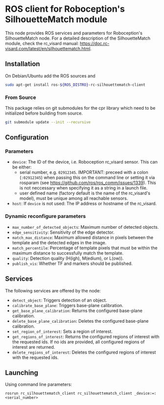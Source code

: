 ROS client for Roboception's SilhouetteMatch module
===================================================

This node provides ROS services and parameters for Roboception's SilhouetteMatch node.
For a detailed description of the SilhouetteMatch module, check the rc_visard manual: https://doc.rc-visard.com/latest/en/silhouettematch.html.

Installation
------------

On Debian/Ubuntu add the ROS sources and

```bash
sudo apt-get install ros-${ROS_DISTRO}-rc-silhouettematch-client
```

### From Source

This package relies on git submodules for the cpr library which need to be initialized before building from source.

~~~bash
git submodule update --init --recursive
~~~

Configuration
-------------

### Parameters

* `device`: The ID of the device, i.e. Roboception rc_visard sensor. This can be either:
  * serial number, e.g. `02912345`.
    IMPORTANT: preceed with a colon (`:02912345`) when passing this on the command line or
    setting it via rosparam (see https://github.com/ros/ros_comm/issues/1339).
    This is not neccessary when specifying it as a string in a launch file.
  * user defined name (factory default is the name of the rc_visard's model), must be unique among all
    reachable sensors.
* `host`: If `device` is not used: The IP address or hostname of the rc_visard.

### Dynamic reconfigure parameters

* `max_number_of_detected_objects`: Maximum number of detected objects.
* `edge_sensitivity`: Sensitivity of the edge detector.
* `match_max_distance`: Maximum allowed distance in pixels between the template and the detected edges in the image.
* `match_percentile`: Percentage of template pixels that must be within the maximum distance to successfully match the template.
* `quality`: Detection quality (H(igh), M(edium), or L(ow)).
* `publish_vis`: Whether TF and markers should be published.


Services
--------

The following services are offered by the node:

* `detect_object`: Triggers detection of an object.
* `calibrate_base_plane`: Triggers base-plane calibration.
* `get_base_plane_calibration`: Returns the configured base-plane calibration.
* `delete_base_plane_calibration`: Deletes the configured base-plane calibration.
* `set_region_of_interest`: Sets a region of interest.
* `get_regions_of_interest`: Returns the configured regions of interest with the requested ids.
  If no ids are provided, all configured regions of interest are returned.
* `delete_regions_of_interest`: Deletes the configured regions of interest with the requested ids.


Launching
---------

Using command line parameters:

~~~
rosrun rc_silhouettematch_client rc_silhouettematch_client _device:=:<serial_number>
~~~
